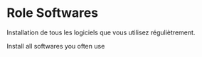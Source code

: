 Role Softwares
=========

Installation de tous les logiciels que vous utilisez réguliètrement.

Install all softwares you often use
